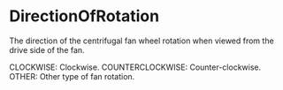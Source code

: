 DirectionOfRotation
===================

The direction of the centrifugal fan wheel rotation when viewed from the drive side of the fan.

CLOCKWISE: Clockwise. 
COUNTERCLOCKWISE: Counter-clockwise. 
OTHER: Other type of fan rotation.
